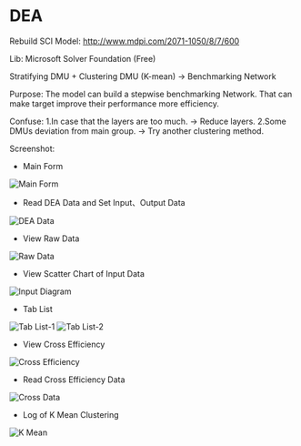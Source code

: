 # DEA

Rebuild SCI Model: http://www.mdpi.com/2071-1050/8/7/600

Lib: Microsoft Solver Foundation (Free)

Stratifying DMU + Clustering DMU (K-mean) -> Benchmarking Network

Purpose: 
	The model can build a stepwise benchmarking Network.
	That can make target improve their performance more efficiency.
	
Confuse:
	1.In case that the layers are too much. -> Reduce layers.
	2.Some DMUs deviation from main group. 	-> Try another clustering method.
	
Screenshot:

- Main Form

![Main Form](pics/main.png)

- Read DEA Data and Set Input、Output Data

![DEA Data](pics/read_dea_data.png)

- View Raw Data

![Raw Data](pics/raw_data.png)

- View Scatter Chart of Input Data

![Input Diagram](pics/input_diagram.png)

- Tab List

![Tab List-1](pics/tab_list-1.png)
![Tab List-2](pics/tab_list-2.png)

- View Cross Efficiency

![Cross Efficiency](pics/cross_efficiency.png)

- Read Cross Efficiency Data

![Cross Data](pics/read_cross_efficiency_data.png)

- Log of K Mean Clustering

![K Mean](pics/k_mean_data.png)
